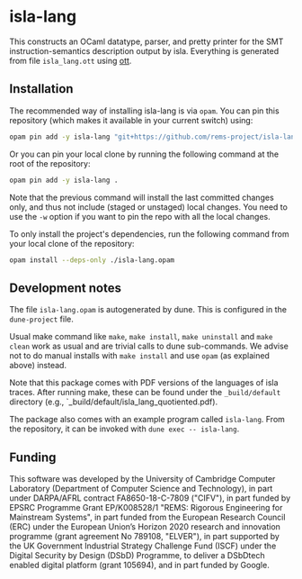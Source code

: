 # isla-lang

This constructs an OCaml datatype, parser, and pretty printer for the SMT
instruction-semantics description output by isla. Everything is generated
from file `isla_lang.ott` using [ott](https://github.com/ott-lang/ott).

## Installation

The recommended way of installing isla-lang is via `opam`. You can pin this
repository (which makes it available in your current switch) using:
```sh
opam pin add -y isla-lang "git+https://github.com/rems-project/isla-lang.git"
```
Or you can pin your local clone by running the following command at the root
of the repository:
```sh
opam pin add -y isla-lang .
```
Note that the previous command will install the last committed changes only,
and thus not include (staged or unstaged) local changes. You need to use the
`-w` option if you want to pin the repo with all the local changes.

To only install the project's dependencies, run the following command from
your local clone of the repository:
```sh
opam install --deps-only ./isla-lang.opam
```

## Development notes

The file `isla-lang.opam` is autogenerated by dune. This is configured in the
`dune-project` file.

Usual make command like `make`, `make install`, `make uninstall` and `make
clean` work as usual and are trivial calls to dune sub-commands. We advise
not to do manual installs with `make install` and use `opam` (as explained
above) instead.

Note that this package comes with PDF versions of the languages of isla
traces. After running make, these can be found under the `_build/default`
directory (e.g., `_build/default/isla_lang_quotiented.pdf).

The package also comes with an example program called `isla-lang`. From the
repository, it can be invoked with `dune exec -- isla-lang`.

## Funding

This software was developed by the University of Cambridge Computer
Laboratory (Department of Computer Science and Technology), in part
under DARPA/AFRL contract FA8650-18-C-7809 ("CIFV"), in part funded by
EPSRC Programme Grant EP/K008528/1 "REMS: Rigorous Engineering for
Mainstream Systems", in part funded from the European Research Council
(ERC) under the European Union’s Horizon 2020 research and innovation
programme (grant agreement No 789108, "ELVER"), in part supported by
the UK Government Industrial Strategy Challenge Fund (ISCF) under the
Digital Security by Design (DSbD) Programme, to deliver a DSbDtech
enabled digital platform (grant 105694), and in part funded by Google.
